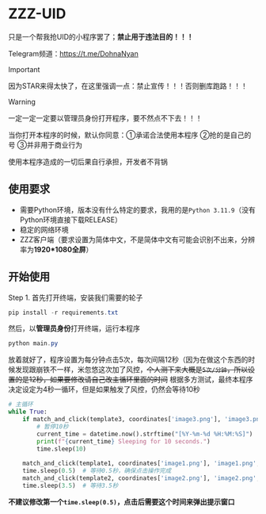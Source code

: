 # ZZZ-UID

只是一个帮我抢UID的小程序罢了；**禁止用于违法目的！！！**

Telegram频道：https://t.me/DohnaNyan

> [!IMPORTANT]
> 因为STAR来得太快了，在这里强调一点：禁止宣传！！！否则删库跑路！！！

> [!Warning]
>
> 一定一定一定要以管理员身份打开程序，要不然点不下去！！！
> 
> 当你打开本程序的时候，默认你同意：①承诺合法使用本程序 ②抢的是自己的号 ③并非用于商业行为
> 
> 使用本程序造成的一切后果自行承担，开发者不背锅

## 使用要求

- 需要Python环境，版本没有什么特定的要求，我用的是`Python 3.11.9`（没有Python环境直接下载RELEASE）
- 稳定的网络环境
- ZZZ客户端（要求设置为简体中文，不是简体中文有可能会识别不出来，分辨率为**1920*1080全屏**）

## 开始使用

Step 1. 首先打开终端，安装我们需要的轮子

```powershell
pip install -r requirements.txt
```

然后，以**管理员身份**打开终端，运行本程序

```powershell
python main.py
```

放着就好了，程序设置为每分钟点击5次，每次间隔12秒（因为在做这个东西的时候发现跟崩铁不一样，米忽悠这次加了风控，~~个人测下来大概是`5次/分钟`，所以设置的是12秒，如果要修改请自己改主循环里面的时间~~ 根据多方测试，最终本程序决定设定为4秒一循环，但是如果触发了风控，仍然会等待10秒

```python
# 主循环
while True:
    if match_and_click(template3, coordinates['image3.png'], 'image3.png', thresholds['image3.png']):
        # 暂停10秒
        current_time = datetime.now().strftime("[%Y-%m-%d %H:%M:%S]")
        print(f"{current_time} Sleeping for 10 seconds.")
        time.sleep(10)
    
    match_and_click(template1, coordinates['image1.png'], 'image1.png', thresholds['image1.png'])
    time.sleep(0.5)  # 等待0.5秒，确保点击操作完成
    match_and_click(template2, coordinates['image2.png'], 'image2.png', thresholds['image2.png'])
    time.sleep(3.5)  # 等待3.5秒

```

**不建议修改第一个`time.sleep(0.5)`，点击后需要这个时间来弹出提示窗口**
